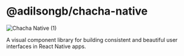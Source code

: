 # @adilsongb/chacha-native

![Chacha Native (1)](https://github.com/user-attachments/assets/59c70806-b578-4c7c-adb0-a02ffe723fd0)

A visual component library for building consistent and beautiful user interfaces in React Native apps.
